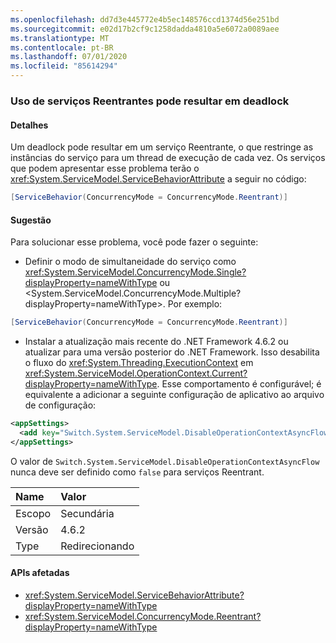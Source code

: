 ```yaml
---
ms.openlocfilehash: dd7d3e445772e4b5ec148576ccd1374d56e251bd
ms.sourcegitcommit: e02d17b2cf9c1258dadda4810a5e6072a0089aee
ms.translationtype: MT
ms.contentlocale: pt-BR
ms.lasthandoff: 07/01/2020
ms.locfileid: "85614294"
---
```

### <a name="deadlock-may-result-when-using-reentrant-services"></a>Uso de serviços Reentrantes pode resultar em deadlock

#### <a name="details"></a>Detalhes

Um deadlock pode resultar em um serviço Reentrante, o que restringe as instâncias do serviço para um thread de execução de cada vez. Os serviços que podem apresentar esse problema terão o <xref:System.ServiceModel.ServiceBehaviorAttribute> a seguir no código:

```csharp
[ServiceBehavior(ConcurrencyMode = ConcurrencyMode.Reentrant)]
```

#### <a name="suggestion"></a>Sugestão

Para solucionar esse problema, você pode fazer o seguinte:

- Definir o modo de simultaneidade do serviço como <xref:System.ServiceModel.ConcurrencyMode.Single?displayProperty=nameWithType> ou &lt;System.ServiceModel.ConcurrencyMode.Multiple?displayProperty=nameWithType&gt;. Por exemplo:

```csharp
[ServiceBehavior(ConcurrencyMode = ConcurrencyMode.Reentrant)]
```

- Instalar a atualização mais recente do .NET Framework 4.6.2 ou atualizar para uma versão posterior do .NET Framework. Isso desabilita o fluxo do <xref:System.Threading.ExecutionContext> em <xref:System.ServiceModel.OperationContext.Current?displayProperty=nameWithType>. Esse comportamento é configurável; é equivalente a adicionar a seguinte configuração de aplicativo ao arquivo de configuração:

```xml
<appSettings>
  <add key="Switch.System.ServiceModel.DisableOperationContextAsyncFlow" value="true" />
</appSettings>
```

O valor de `Switch.System.ServiceModel.DisableOperationContextAsyncFlow` nunca deve ser definido como `false` para serviços Reentrant.

| Name    | Valor       |
|:--------|:------------|
| Escopo   | Secundária       |
| Versão | 4.6.2       |
| Type    | Redirecionando |

#### <a name="affected-apis"></a>APIs afetadas

- <xref:System.ServiceModel.ServiceBehaviorAttribute?displayProperty=nameWithType>
- <xref:System.ServiceModel.ConcurrencyMode.Reentrant?displayProperty=nameWithType>
